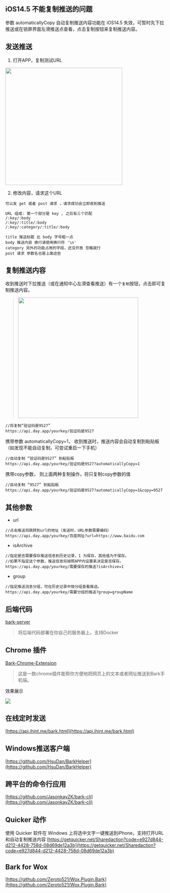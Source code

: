## iOS14.5 不能复制推送的问题
参数 automaticallyCopy 自动复制推送内容功能在 iOS14.5 失效，可暂时先下拉推送或在锁屏界面左滑推送点查看，点击复制按钮来复制推送内容。

## 发送推送
1. 打开APP，复制测试URL 

<img src="https://wx4.sinaimg.cn/mw2000/003rYfqply1grd1meqrvcj60bi08zt9i02.jpg" width=365 />

2. 修改内容，请求这个URL
```
可以发 get 或者 post 请求 ，请求成功会立即收到推送 

URL 组成: 第一个部分是 key , 之后有三个匹配 
/:key/:body 
/:key/:title/:body 
/:key/:category/:title/:body 

title 推送标题 比 body 字号粗一点 
body 推送内容 换行请使用换行符 '\n'
category 另外的功能占用的字段，还没开放 忽略就行 
post 请求 参数名也是上面这些
```

## 复制推送内容
收到推送时下拉推送（或在通知中心左滑查看推送）有一个`复制`按钮，点击即可复制推送内容。

> <img src="http://wx4.sinaimg.cn/mw690/0060lm7Tly1g0btjhgimij30ku0a60v1.jpg" width=375 />

```objc
//将复制“验证码是9527”
https://api.day.app/yourkey/验证码是9527
```

携带参数 automaticallyCopy=1， 收到推送时，推送内容会自动复制到粘贴板（如发现不能自动复制，可尝试重启一下手机）
```objc
//自动复制 “验证码是9527” 到粘贴板
https://api.day.app/yourkey/验证码是9527?automaticallyCopy=1 
```


携带copy参数， 则上面两种复制操作，将只复制copy参数的值
```objc
//自动复制 “9527” 到粘贴板
https://api.day.app/yourkey/验证码是9527?automaticallyCopy=1&copy=9527
```

## 其他参数

* url
```
//点击推送将跳转到url的地址（发送时，URL参数需要编码）
https://api.day.app/yourkey/百度网址?url=https://www.baidu.com 
```
* isArchive
```
//指定是否需要保存推送信息到历史记录，1 为保存，其他值为不保存。
//如果不指定这个参数，推送信息将按照APP内设置来决定是否保存。
https://api.day.app/yourkey/需要保存的推送?isArchive=1
```
* group
```
//指定推送消息分组，可在历史记录中按分组查看推送。
https://api.day.app/yourkey/需要分组的推送?group=groupName
```
## 后端代码
[bark-server](https://github.com/Finb/bark-server)
>将后端代码部署在你自己的服务器上。支持Docker

## Chrome 插件
[Bark-Chrome-Extension](https://github.com/xlvecle/Bark-Chrome-Extension)
>这是一款chrome插件能帮你方便地把网页上的文本或者网址推送到Bark手机端。

效果展示

![](http://wx4.sinaimg.cn/mw690/0060lm7Tly1fyaqyhzdnxg30660dcu0h.gif)


## 在线定时发送
[https://api.ihint.me/bark.html](https://api.ihint.me/bark.html)

## Windows推送客户端
[https://github.com/HsuDan/BarkHelper](https://github.com/HsuDan/BarkHelper)

## 跨平台的命令行应用
[https://github.com/JasonkayZK/bark-cli](https://github.com/JasonkayZK/bark-cli)

## Quicker 动作
使用 Quicker 软件在 Windows 上将选中文字一键推送到iPhone，支持打开URL和自动复制推送内容
[https://getquicker.net/Sharedaction?code=e927d844-d212-4428-758d-08d69de12a3b](https://getquicker.net/Sharedaction?code=e927d844-d212-4428-758d-08d69de12a3b)

## Bark for Wox
[https://github.com/Zeroto521/Wox.Plugin.Bark](https://github.com/Zeroto521/Wox.Plugin.Bark)
